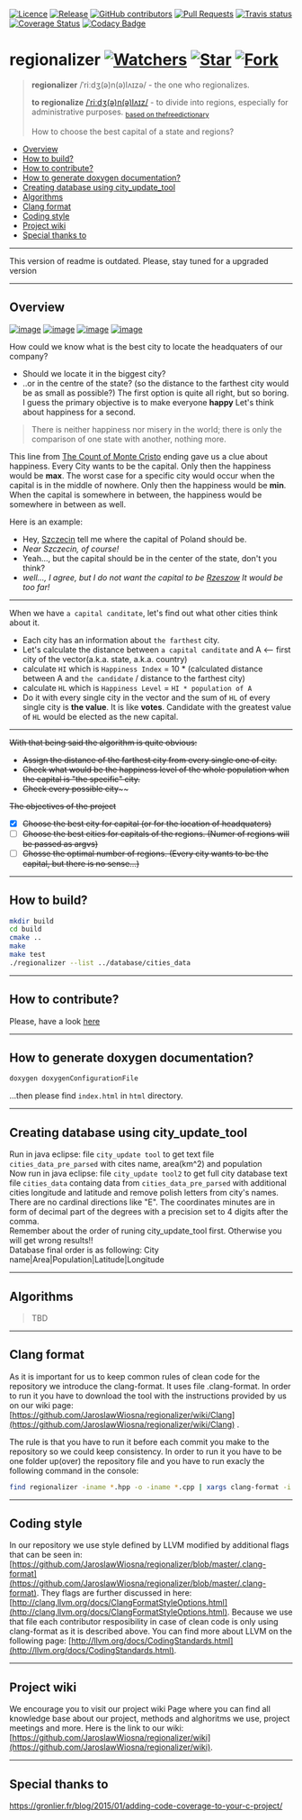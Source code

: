 [![Licence](https://img.shields.io/github/license/JaroslawWiosna/regionalizer.svg)](https://github.com/JaroslawWiosna/regionalizer/blob/master/LICENSE)
[![Release](https://img.shields.io/github/release/JaroslawWiosna/regionalizer.svg?maxAge=3600)](https://github.com/JaroslawWiosna/regionalizer/releases)
[![GitHub contributors](https://img.shields.io/github/contributors/JaroslawWiosna/regionalizer.svg)](https://github.com/JaroslawWiosna/regionalizer/graphs/contributors)
[![Pull Requests](https://img.shields.io/github/issues-pr/JaroslawWiosna/regionalizer.svg)](https://github.com/JaroslawWiosna/regionalizer/pulls)
[![Travis status](https://travis-ci.org/JaroslawWiosna/regionalizer.svg?branch=master)](https://travis-ci.org/JaroslawWiosna/regionalizer)
[![Coverage Status](http://coveralls.io/repos/github/JaroslawWiosna/regionalizer/badge.svg?branch=master&service=github)](https://coveralls.io/github/JaroslawWiosna/regionalizer?branch=master)
[![Codacy Badge](https://api.codacy.com/project/badge/Grade/48b007a2de3648df9f3ca61c77ad45af)](https://www.codacy.com/app/JaroslawWiosna/regionalizer?utm_source=github.com&amp;utm_medium=referral&amp;utm_content=JaroslawWiosna/regionalizer&amp;utm_campaign=Badge_Grade)

# regionalizer [![Watchers](https://img.shields.io/github/watchers/JaroslawWiosna/regionalizer.svg?style=social&label=Watch)](https://github.com/JaroslawWiosna/regionalizer/watchers) [![Star](https://img.shields.io/github/stars/JaroslawWiosna/regionalizer.svg?style=social&label=Stars)](https://github.com/JaroslawWiosna/regionalizer/stargazers) [![Fork](https://img.shields.io/github/forks/JaroslawWiosna/regionalizer.svg?style=social&label=Fork)](https://github.com/JaroslawWiosna/regionalizer/network)

> **regionalizer** /ˈriːdʒ(ə)n(ə)lʌɪzə/ - the one who regionalizes.
>
> **to regionalize** [/ˈriːdʒ(ə)n(ə)lʌɪz/](https://en.oxforddictionaries.com/definition/regionalize) - to divide into regions, especially for administrative purposes. <sub> [based on thefreedictionary](https://www.thefreedictionary.com/regionalize) </sub>
>
> How to choose the best capital of a state and regions?

  - [Overview](#overview)
  - [How to build?](#how-to-build)
  - [How to contribute?](#how-to-contribute)
  - [How to generate doxygen documentation?](#how-to-generate-doxygen-documentation)
  - [Creating database using city_update_tool](#creating-database-using-city_update_tools)
  - [Algorithms](#algorithms)
  - [Clang format](#clang-format)
  - [Coding style](#coding-style)
  - [Project wiki](#project-wiki)
  - [Special thanks to](#special-thanks-to)

---

This version of readme is outdated. Please, stay tuned for a upgraded version

---

## Overview

[![image](https://i.imgur.com/tTPunlN.png)](https://i.imgur.com/tTPunlN.png)
[![image](https://media.giphy.com/media/3o7aCR7bNwd8EqMuAM/giphy.gif)](https://media.giphy.com/media/3o7aCR7bNwd8EqMuAM/giphy.gif)
[![image](https://media.giphy.com/media/3o6fIQ4kPLuiMRFu00/giphy.gif)](https://media.giphy.com/media/3o6fIQ4kPLuiMRFu00/giphy.gif)
[![image](https://jaroslawwiosna.github.io/regionalizer/main_8cpp__incl.png)](https://jaroslawwiosna.github.io/regionalizer/main_8cpp__incl.png)

How could we know what is the best city to locate the headquaters of our company?
 - Should we locate it in the biggest city?
 - ..or in the centre of the state? (so the distance to the farthest city would be as small as possible?)
The first option is quite all right, but so boring.
I guess the primary objective is to make everyone **happy**
Let's think about happiness for a second.

> There is neither happiness nor misery in the world; there is only the comparison of one state with another, nothing more. 

This line from [The Count of Monte Cristo](https://en.wikisource.org/wiki/The_Count_of_Monte_Cristo/Chapter_117) ending gave us a clue about happiness.
Every City wants to be the capital. Only then the happiness would be **max**. The worst case for a specific city would occur when the capital is in the middle of nowhere.
Only then the happiness would be **min**. When the capital is somewhere in between, the happiness would be somewhere in between as well.

Here is an example:

- Hey, [Szczecin](https://en.wikipedia.org/wiki/Szczecin) tell me where the capital of Poland should be.
 - *Near Szczecin, of course!*
 - Yeah..., but the capital should be in the center of the state, don't you think?
 - *well..., I agree, but I do not want the capital to be [Rzeszow](https://en.wikipedia.org/wiki/Rzesz%C3%B3w) It would be too far!*

---

When we have `a capital canditate`, let's find out what other cities think about it.
 - Each city has an information about `the farthest` city.
 - Let's calculate the distance between `a capital canditate` and A <-- first city of the vector(a.k.a. state, a.k.a. country)
 - calculate `HI` which is `Happiness Index` = 10 * (calculated distance between A and `the candidate` / distance to the farthest city)
 - calculate `HL` which is `Happiness Level` = `HI * population of A`
 - Do it with every single city in the vector and the sum of `HL` of every single city is **the value**. It is like **votes**. Candidate with the greatest value of `HL` would be elected as the new capital.

---

~~With that being said the algorithm is quite obvious:~~
 - ~~Assign the distance of the farthest city from every single one of city.~~
 - ~~Check what would be the happiness level of the whole population when the capital is "the specific" city.~~
 - ~~Check every possible city~~~~

~~The objectives of the project~~
 - [x] ~~Choose the best city for capital (or for the location of headquaters)~~
 - [ ] ~~Choose the best cities for capitals of the regions. (Numer of regions will be passed as argvs)~~
 - [ ] ~~Chosse the optimal number of regions. (Every city wants to be the capital, but there is no sense...)~~

---

## How to build?

```sh
mkdir build
cd build
cmake ..
make
make test
./regionalizer --list ../database/cities_data
```

---

## How to contribute?
Please, have a look [here](https://www.github.com/JaroslawWiosna/regionalizer/blob/master/CONTRIBUTING.md)

---

## How to generate doxygen documentation?

```sh
doxygen doxygenConfigurationFile
```
...then please find `index.html` in `html` directory.

---

## Creating database using city_update_tool

Run in java eclipse: file `city_update tool` to get text file `cities_data_pre_parsed` with cites name, area(km^2) and population<br />
Now run in java eclipse: file `city_update tool2` to get full city database text file `cities_data` containg data from `cities_data_pre_parsed` with additional cities longitude and latitude and remove polish letters from city's names. There are no cardinal directions like "E". The coordinates minutes are in form of decimal part of the degrees with a precision set to 4 digits after the comma.<br />
Remember about the order of runing city_update_tool first. Otherwise you will get wrong results!!<br />
Database final order is as following: City name|Area|Population|Latitude|Longitude

---

## Algorithms

> TBD

---

## Clang format

As it is important for us to keep common rules of clean code for the repository we introduce the clang-format. It uses file .clang-format. In order to run it you have to download the tool with the instructions provided by us on our wiki page: [https://github.com/JaroslawWiosna/regionalizer/wiki/Clang](https://github.com/JaroslawWiosna/regionalizer/wiki/Clang) .<br />

The rule is that you have to run it before each commit you make to the repository so we could keep consistency.
In order to run it you have to be one folder up(over) the repository file and you have to run exacly the following command in the console:
```sh
find regionalizer -iname *.hpp -o -iname *.cpp | xargs clang-format -i -style=file
```

---
## Coding style

In our repository we use style defined by LLVM modified by additional flags that can be seen in: [https://github.com/JaroslawWiosna/regionalizer/blob/master/.clang-format](https://github.com/JaroslawWiosna/regionalizer/blob/master/.clang-format). They flags are further discussed in here: [http://clang.llvm.org/docs/ClangFormatStyleOptions.html](http://clang.llvm.org/docs/ClangFormatStyleOptions.html). Because we use that file each contributor resposibility in case of clean code is only using clang-format as it is described above. You can find more about LLVM on the following page: [http://llvm.org/docs/CodingStandards.html](http://llvm.org/docs/CodingStandards.html).

---
## Project wiki

We encourage you to visit our project wiki Page where you can find all knowledge base about our project, methods and alghoritms we use, project meetings and more. Here is the link to our wiki: [https://github.com/JaroslawWiosna/regionalizer/wiki](https://github.com/JaroslawWiosna/regionalizer/wiki).

---

## Special thanks to
https://gronlier.fr/blog/2015/01/adding-code-coverage-to-your-c-project/

